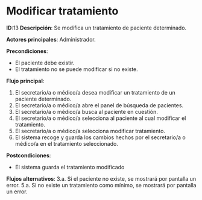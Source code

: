 # Modificar tratamiento
**ID**:13 **Descripción**: Se modifica un tratamiento de paciente determinado.

**Actores principales**: Administrador.

**Precondiciones**:

* El paciente debe existir.
* El tratamiento no se puede modificar si no existe.

**Flujo principal**:

1. El secretario/a o médico/a desea modificar un tratamiento de un paciente determinado.
2. El secretario/a o médico/a abre el panel de búsqueda de pacientes.
3. El secretario/a o médico/a busca al paciente en cuestión.
4. El secretario/a o médico/a selecciona al paciente al cual modificar el tratamiento.
5. El secretario/a o médico/a selecciona modificar tratamiento.
6. El sistema recoge y guarda los cambios hechos por el secretario/a o médico/a en el tratamiento seleccionado.


**Postcondiciones**:

* El sistema guarda el tratamiento modificado

**Flujos alternativos**:
  3.a. Si el paciente no existe, se mostrará por pantalla un error.
  5.a. Si no existe un tratamiento como mínimo, se mostrará por pantalla un error.
